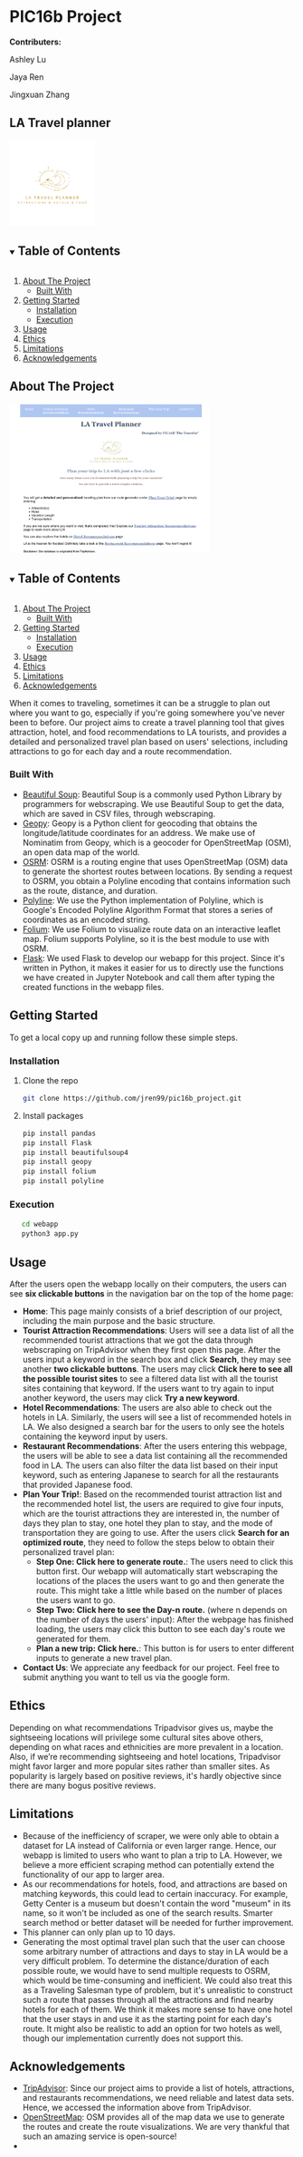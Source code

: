 # PIC16b Project
**Contributers:**

Ashley Lu

Jaya Ren

Jingxuan Zhang

## LA Travel planner
<img src="Logo.png" alt="logo" width=30%/>
<!-- TABLE OF CONTENTS -->
<details open="open">
  <summary><h2 style="display: inline-block">Table of Contents</h2></summary>
  <ol>
    <li>
      <a href="#about-the-project">About The Project</a>
      <ul>
        <li><a href="#built-with">Built With</a></li>
      </ul>
    </li>
    <li>
      <a href="#getting-started">Getting Started</a>
      <ul>
        <li><a href="#installation">Installation</a></li>
        <li><a href="#Execution">Execution</a></li>
      </ul>
    </li>
    <li><a href="#usage">Usage</a></li>
    <li><a href="#Ethics">Ethics</a></li>
    <li><a href="#Limitations">Limitations</a></li>
    <li><a href="#acknowledgements">Acknowledgements</a></li>
  </ol>
</details>



<!-- ABOUT THE PROJECT -->
## About The Project

<img src="Home.png" alt="home" width=70%/>
<!-- TABLE OF CONTENTS -->
<details open="open">
  <summary><h2 style="display: inline-block">Table of Contents</h2></summary>
  <ol>
    <li>
      <a href="#about-the-project">About The Project</a>
      <ul>
        <li><a href="#built-with">Built With</a></li>
      </ul>
    </li>
    <li>
      <a href="#getting-started">Getting Started</a>
      <ul>
        <li><a href="#installation">Installation</a></li>
        <li><a href="#Execution">Execution</a></li>
      </ul>
    </li>
    <li><a href="#usage">Usage</a></li>
    <li><a href="#Ethics">Ethics</a></li>
    <li><a href="#Limitations">Limitations</a></li>
    <li><a href="#acknowledgements">Acknowledgements</a></li>
  </ol>
</details>

When it comes to traveling, sometimes it can be a struggle to plan out where you want to go, especially if you're going somewhere you've never been to before. Our project aims to create a travel planning tool that gives attraction, hotel, and food recommendations to LA tourists, and provides a detailed and personalized travel plan based on users' selections, including attractions to go for each day and a route recommendation.


### Built With

* [Beautiful Soup](https://www.crummy.com/software/BeautifulSoup/bs4/doc/):
Beautiful Soup is a commonly used Python Library by programmers for webscraping. We use Beautiful Soup to get the data, which are saved in CSV files, through webscraping.
* [Geopy](https://geopy.readthedocs.io/en/stable/#nominatim):
Geopy is a Python client for geocoding that obtains the longitude/latitude coordinates for an address. We make use of Nominatim from Geopy, which is a geocoder for OpenStreetMap (OSM), an open data map of the world.
* [OSRM](http://project-osrm.org/docs/v5.24.0/api/#):
OSRM is a routing engine that uses OpenStreetMap (OSM) data to generate the shortest routes between locations. By sending a request to OSRM, you obtain a Polyline encoding that contains information such as the route, distance, and duration.
* [Polyline](https://polyline.readthedocs.io/en/v1.1/):
We use the Python implementation of Polyline, which is Google's Encoded Polyline Algorithm Format that stores a series of coordinates as an encoded string.
* [Folium](http://python-visualization.github.io/folium/):
We use Folium to visualize route data on an interactive leaflet map. Folium supports Polyline, so it is the best module to use with OSRM.
* [Flask](https://flask.palletsprojects.com/en/2.0.x/):
We used Flask to develop our webapp for this project. Since it's written in Python, it makes it easier for us to directly use the functions we have created in Jupyter Notebook and call them after typing the created functions in the webapp files.



<!-- GETTING STARTED -->
## Getting Started

To get a local copy up and running follow these simple steps.


### Installation

1. Clone the repo
   ```sh
   git clone https://github.com/jren99/pic16b_project.git
   ```
2. Install packages
   ```sh
   pip install pandas
   pip install Flask
   pip install beautifulsoup4
   pip install geopy
   pip install folium
   pip install polyline

   ```
### Execution
```sh
   cd webapp
   python3 app.py
   ```



<!-- USAGE EXAMPLES -->
## Usage
After the users open the webapp locally on their computers, the users can see **six clickable buttons** in the navigation bar on the top of the home page:
* **Home**: This page mainly consists of a brief description of our project, including the main purpose and the basic structure.
* **Tourist Attraction Recommendations**: Users will see a data list of all the recommended tourist attractions that we got the data through webscraping on TripAdvisor when they first open this page. After the users input a keyword in the search box and click **Search**, they may see another **two clickable buttons**. The users may click **Click here to see all the possible tourist sites** to see a filtered data list with all the tourist sites containing that keyword. If the users want to try again to input another keyword, the users may click **Try a new keyword**.
* **Hotel Recommendations**: The users are also able to check out the hotels in LA. Similarly, the users will see a list of recommended hotels in LA. We also designed a search bar for the users to only see the hotels containing the keyword input by users.
* **Restaurant Recommendations**: After the users entering this webpage, the users will be able to see a data list containing all the recommended food in LA. The users can also filter the data list based on their input keyword, such as entering Japanese to search for all the restaurants that provided Japanese food.
* **Plan Your Trip!**: Based on the recommended tourist attraction list and the recommended hotel list, the users are required to give four inputs, which are the tourist attractions they are interested in, the number of days they plan to stay, one hotel they plan to stay, and the mode of transportation they are going to use. After the users click **Search for an optimized route**, they need to follow the steps below to obtain their personalized travel plan:
	* **Step One: Click here to generate route.**: The users need to click this button first. Our webapp will automatically start webscraping the locations of the places the users want to go and then generate the route. This might take a little while based on the number of places the users want to go.
	* **Step Two: Click here to see the Day-n route.** (where n depends on the number of days the users' input): After the webpage has finished loading, the users may click this button to see each day's route we generated for them.
	* **Plan a new trip: Click here.**: This button is for users to enter different inputs to generate a new travel plan.
* **Contact Us**: We appreciate any feedback for our project. Feel free to submit anything you want to tell us via the google form.

<!-- ETHICS -->
## Ethics

Depending on what recommendations Tripadvisor gives us, maybe the sightseeing locations will privilege some cultural sites above others, depending on what races and ethnicities are more prevalent in a location. Also, if we’re recommending sightseeing and hotel locations, Tripadvisor might favor larger and more popular sites rather than smaller sites. As popularity is largely based on positive reviews, it's hardly objective since there are many bogus positive reviews.

<!-- LIMITATIONS -->
## Limitations

* Because of the inefficiency of scraper, we were only able to obtain a dataset for LA instead of California or even larger range. Hence, our webapp is limited to users who want to plan a trip to LA. However, we believe a more efficient scraping method can potentially extend the functionality of our app to larger area.
* As our recommendations for hotels, food, and attractions are based on matching keywords, this could lead to certain inaccuracy. For example, Getty Center is a museum but doesn't contain the word "museum" in its name, so it won't be included as one of the search results. Smarter search method or better dataset will be needed for further improvement.
* This planner can only plan up to 10 days.
* Generating the most optimal travel plan such that the user can choose some arbitrary number of attractions and days to stay in LA would be a very difficult problem. To determine the distance/duration of each possible route, we would have to send multiple requests to OSRM, which would be time-consuming and inefficient. We could also treat this as a Traveling Salesman type of problem, but it's unrealistic to construct such a route that passes through all the attractions and find nearby hotels for each of them. We think it makes more sense to have one hotel that the user stays in and use it as the starting point for each day's route. It might also be realistic to add an option for two hotels as well, though our implementation currently does not support this.

<!-- ACKNOWLEDGEMENTS -->
## Acknowledgements

* [TripAdvisor](https://www.tripadvisor.com/): Since our project aims to provide a list of hotels, attractions, and restaurants recommendations, we need reliable and latest data sets. Hence, we accessed the information above from TripAdvisor. 
* [OpenStreetMap](https://www.openstreetmap.org/copyright): OSM provides all of the map data we use to generate the routes and create the route visualizations. We are very thankful that such an amazing service is open-source!
* []()
